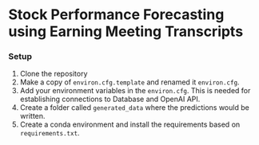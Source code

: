 # Stock Performance Forecasting using Earning Meeting Transcripts

### Setup
1. Clone the repository
2. Make a copy of `environ.cfg.template` and renamed it `environ.cfg`.
3. Add your environment variables in the `environ.cfg`. This is needed for establishing connections to Database and OpenAI API.
4. Create a folder called `generated_data` where the predictions would be written.
5. Create a conda environment and install the requirements based on `requirements.txt`.

